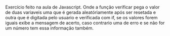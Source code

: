 Exercício feito na aula de Javascript.
Onde a função verificar pega o valor de duas variaveis uma que é gerada aleatóriamente após ser resetada e outra que é digitada pelo usuario e verificada com if, se os valores forem iguais exibe a mensagem de acerto, caso contrario uma de erro e se não for um número tem essa informação também. 